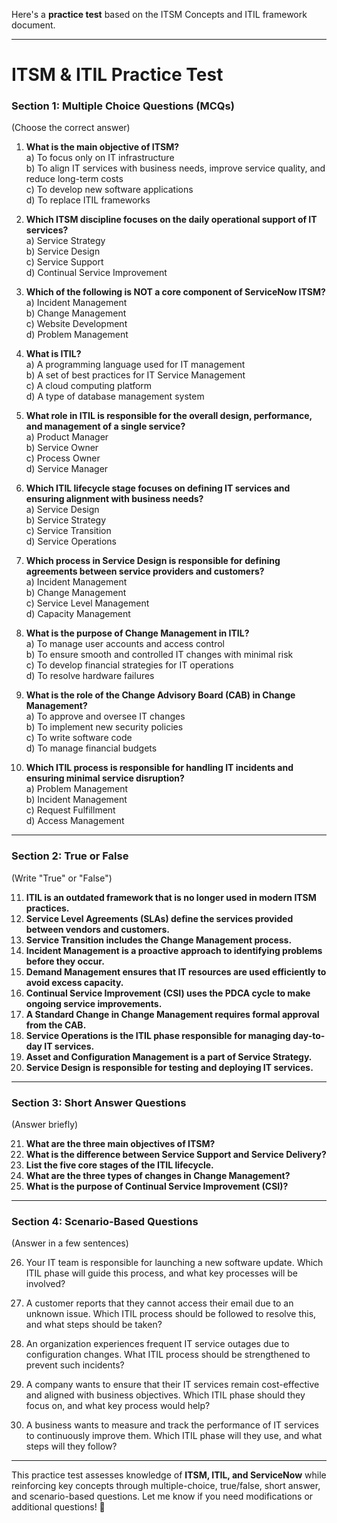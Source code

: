 Here's a **practice test** based on the ITSM Concepts and ITIL framework document.

---

# **ITSM & ITIL Practice Test**

### **Section 1: Multiple Choice Questions (MCQs)**  
(Choose the correct answer)

1. **What is the main objective of ITSM?**  
   a) To focus only on IT infrastructure  
   b) To align IT services with business needs, improve service quality, and reduce long-term costs  
   c) To develop new software applications  
   d) To replace ITIL frameworks  

2. **Which ITSM discipline focuses on the daily operational support of IT services?**  
   a) Service Strategy  
   b) Service Design  
   c) Service Support  
   d) Continual Service Improvement  

3. **Which of the following is NOT a core component of ServiceNow ITSM?**  
   a) Incident Management  
   b) Change Management  
   c) Website Development  
   d) Problem Management  

4. **What is ITIL?**  
   a) A programming language used for IT management  
   b) A set of best practices for IT Service Management  
   c) A cloud computing platform  
   d) A type of database management system  

5. **What role in ITIL is responsible for the overall design, performance, and management of a single service?**  
   a) Product Manager  
   b) Service Owner  
   c) Process Owner  
   d) Service Manager  

6. **Which ITIL lifecycle stage focuses on defining IT services and ensuring alignment with business needs?**  
   a) Service Design  
   b) Service Strategy  
   c) Service Transition  
   d) Service Operations  

7. **Which process in Service Design is responsible for defining agreements between service providers and customers?**  
   a) Incident Management  
   b) Change Management  
   c) Service Level Management  
   d) Capacity Management  

8. **What is the purpose of Change Management in ITIL?**  
   a) To manage user accounts and access control  
   b) To ensure smooth and controlled IT changes with minimal risk  
   c) To develop financial strategies for IT operations  
   d) To resolve hardware failures  

9. **What is the role of the Change Advisory Board (CAB) in Change Management?**  
   a) To approve and oversee IT changes  
   b) To implement new security policies  
   c) To write software code  
   d) To manage financial budgets  

10. **Which ITIL process is responsible for handling IT incidents and ensuring minimal service disruption?**  
   a) Problem Management  
   b) Incident Management  
   c) Request Fulfillment  
   d) Access Management  

---

### **Section 2: True or False**  
(Write "True" or "False")

11. **ITIL is an outdated framework that is no longer used in modern ITSM practices.**  
12. **Service Level Agreements (SLAs) define the services provided between vendors and customers.**  
13. **Service Transition includes the Change Management process.**  
14. **Incident Management is a proactive approach to identifying problems before they occur.**  
15. **Demand Management ensures that IT resources are used efficiently to avoid excess capacity.**  
16. **Continual Service Improvement (CSI) uses the PDCA cycle to make ongoing service improvements.**  
17. **A Standard Change in Change Management requires formal approval from the CAB.**  
18. **Service Operations is the ITIL phase responsible for managing day-to-day IT services.**  
19. **Asset and Configuration Management is a part of Service Strategy.**  
20. **Service Design is responsible for testing and deploying IT services.**  

---

### **Section 3: Short Answer Questions**  
(Answer briefly)

21. **What are the three main objectives of ITSM?**  
22. **What is the difference between Service Support and Service Delivery?**  
23. **List the five core stages of the ITIL lifecycle.**  
24. **What are the three types of changes in Change Management?**  
25. **What is the purpose of Continual Service Improvement (CSI)?**  

---

### **Section 4: Scenario-Based Questions**  
(Answer in a few sentences)

26. Your IT team is responsible for launching a new software update. Which ITIL phase will guide this process, and what key processes will be involved?  

27. A customer reports that they cannot access their email due to an unknown issue. Which ITIL process should be followed to resolve this, and what steps should be taken?  

28. An organization experiences frequent IT service outages due to configuration changes. What ITIL process should be strengthened to prevent such incidents?  

29. A company wants to ensure that their IT services remain cost-effective and aligned with business objectives. Which ITIL phase should they focus on, and what key process would help?  

30. A business wants to measure and track the performance of IT services to continuously improve them. Which ITIL phase will they use, and what steps will they follow?  

---

This practice test assesses knowledge of **ITSM, ITIL, and ServiceNow** while reinforcing key concepts through multiple-choice, true/false, short answer, and scenario-based questions. Let me know if you need modifications or additional questions! 🚀